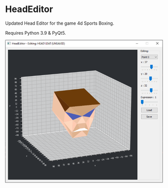 # HeadEditor
Updated Head Editor for the game 4d Sports Boxing.

Requires Python 3.9 & PyQt5.

![alt text](https://github.com/postmortem-x/HeadEditor/blob/master/editor-view.png)


